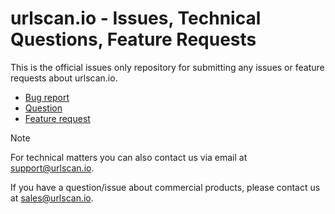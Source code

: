 # urlscan.io - Issues, Technical Questions, Feature Requests

This is the official issues only repository for submitting any issues or feature requests about urlscan.io.

- [Bug report](https://github.com/urlscan/issues/issues/new?template=bug_report.md)
- [Question](https://github.com/urlscan/issues/issues/new?template=question.md)
- [Feature request](https://github.com/urlscan/issues/issues/new?template=feature_request.md)

> [!NOTE]
> For technical matters you can also contact us via email at [support@urlscan.io](mailto:support@urlscan.io).
> 
> If you have a question/issue about commercial products, please contact us at [sales@urlscan.io](mailto:sales@urlscan.io).
